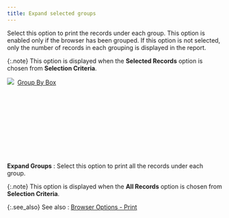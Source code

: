 ```yaml
---
title: Expand selected groups
---
```



Select this option to print the records under each group. This option  is enabled only if the browser has been grouped. If this option is not  selected, only the number of records in each grouping is displayed in  the report.


{:.note}
This option is displayed when the **Selected 
 Records** option is chosen from **Selection 
 Criteria**.


![]({{site.wwe_baseurl}}/img/lens.gif)  [Group  By Box](JavaScript:RelatedTopics1.Click())

<object classid="clsid:ADB880A6-D8FF-11CF-9377-00AA003B7A11" id="RelatedTopics1" type="application/x-oleobject"> 
 <param name="Command" value="Related Topics">
<param name="Window" value="second">
<param name="Item1" value="Group By Box;{{site.wwe_chm}}/misc/group_by_box.html">
</object>


**Expand Groups**
: Select this option to print all the records under  each group.


{:.note}
This option is displayed when the **All 
 Records** option is chosen from **Selection 
 Criteria**.


{:.see_also}
See also
: [Browser  Options - Print](JavaScript:RelatedTopics2.Click())

<object classid="clsid:ADB880A6-D8FF-11CF-9377-00AA003B7A11" id="RelatedTopics2" type="application/x-oleobject"> 
 <param name="Command" value="Related Topics">
<param name="Window" value="second">
<param name="Item1" value="Browser Options - Print;{{site.wwe_chm}}/everest-client/ui/browsers/options/print/browser_options_print.html">
</object>
